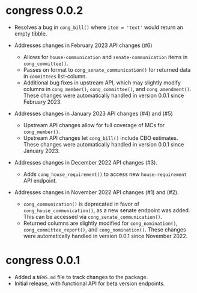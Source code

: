 # congress 0.0.2

* Resolves a bug in `cong_bill()` where `item = 'text'` would return an empty tibble.

* Addresses changes in February 2023 API changes (#6)
  * Allows for `house-communication` and `senate-communication` items in `cong_committee()`.
  * Passes on format to `cong_senate_communication()` for returned data in `committees` list-column.
  * Additional bug fixes in upstream API, which may slightly modify columns in `cong_member()`, 
  `cong_committee()`, and `cong_amendment()`. These changes 
  were automatically handled in version 0.0.1 since February 2023.

* Addresses changes in January 2023 API changes (#4) and (#5)
  * Upstream API changes allow for full coverage of MCs for `cong_member()`.
  * Upstream API changes let `cong_bill()` include CBO estimates.  These changes 
  were automatically handled in version 0.0.1 since January 2023.

* Addresses changes in December 2022 API changes (#3).
  * Adds `cong_house_requirement()` to access new `house-requirement` API endpoint.

* Addresses changes in November 2022 API changes (#1) and (#2).
  * `cong_communication()` is deprecated in favor of `cong_house_communication()`, 
  as a new senate endpoint was added. This can be accessed via `cong_senate_communication()`.
  * Returned columns are slightly modified for `cong_nomination()`, `cong_committee_report()`, 
  and `cong_nomination()`. These changes were automatically handled in version 0.0.1 
  since November 2022.

# congress 0.0.1

* Added a `NEWS.md` file to track changes to the package.
* Initial release, with functional API for beta version endpoints.
